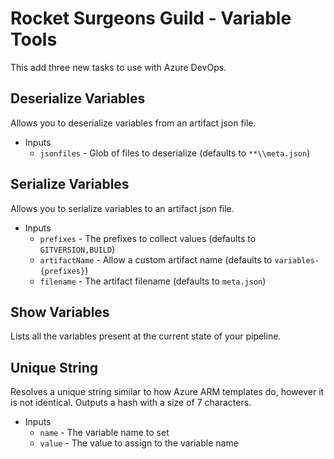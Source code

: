 # Rocket Surgeons Guild - Variable Tools

This add three new tasks to use with Azure DevOps.

## Deserialize Variables
Allows you to deserialize variables from an artifact json file.
* Inputs
  * `jsonfiles` - Glob of files to deserialize (defaults to `**\\meta.json`)

## Serialize Variables
Allows you to serialize variables to an artifact json file.
* Inputs
  * `prefixes` - The prefixes to collect values (defaults to `GITVERSION,BUILD`)
  * `artifactName` - Allow a custom artifact name (defaults to `variables-{prefixes}`)
  * `filename` - The artifact filename (defaults to `meta.json`)

## Show Variables
Lists all the variables present at the current state of your pipeline.

## Unique String
Resolves a unique string similar to how Azure ARM templates do, however it is not identical.  Outputs a hash with a size of 7 characters.
* Inputs
  * `name` - The variable name to set
  * `value` - The value to assign to the variable name


